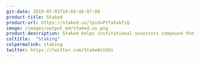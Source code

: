 ```yaml
---
git-date: 2019-07-03T14:03:48-07:00
product-title: Staked
product-url: https://staked.us/?pid=PtTaXxkfiQ
image: /images/output_md/staked.us.png
product-description: Staked helps institutional investors compound their crypto by 5% - 100% annually through staking and lending.
coltitle:  "Staking"
colpermalink: staking
twitter: https://twitter.com/StakeWithUs
---
```


